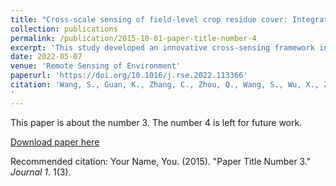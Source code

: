 ```yaml
---
title: "Cross-scale sensing of field-level crop residue cover: Integrating field photos, airborne hyperspectral imaging, and satellite data"
collection: publications
permalink: /publication/2015-10-01-paper-title-number-4
excerpt: 'This study developed an innovative cross-sensing framework integrating proximal sensing, airborne hyperspectral imaging, and satellite data through deep learning to accurately quantify field-level crop residue cover, highlighting the importance of shortwave infrared wavelengths and demonstrating improved prediction accuracy for detecting tillage management practices at regional scales.'
date: 2022-05-07
venue: 'Remote Sensing of Environment'
paperurl: 'https://doi.org/10.1016/j.rse.2022.113366'
citation: 'Wang, S., Guan, K., Zhang, C., Zhou, Q., Wang, S., Wu, X., Z Li., ... & Ma, Z. (2023). Cross-scale sensing of field-level crop residue cover: Integrating field photos, airborne hyperspectral imaging, and satellite data. Remote Sensing of Environment, 285, 113366.
'
---
```

This paper is about the number 3. The number 4 is left for future work.

[Download paper here](http://academicpages.github.io/files/paper3.pdf)

Recommended citation: Your Name, You. (2015). "Paper Title Number 3." <i>Journal 1</i>. 1(3).

